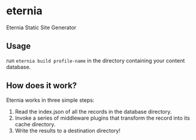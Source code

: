 # eternia
Eternia Static Site Generator

## Usage

run ```eternia build profile-name``` in the directory containing your content database.

## How does it work?

Eternia works in three simple steps:

1. Read the index.json of all the records in the database directory.
2. Invoke a series of middleware plugins that transform the record into its cache directory.
3. Write the results to a destination directory!
